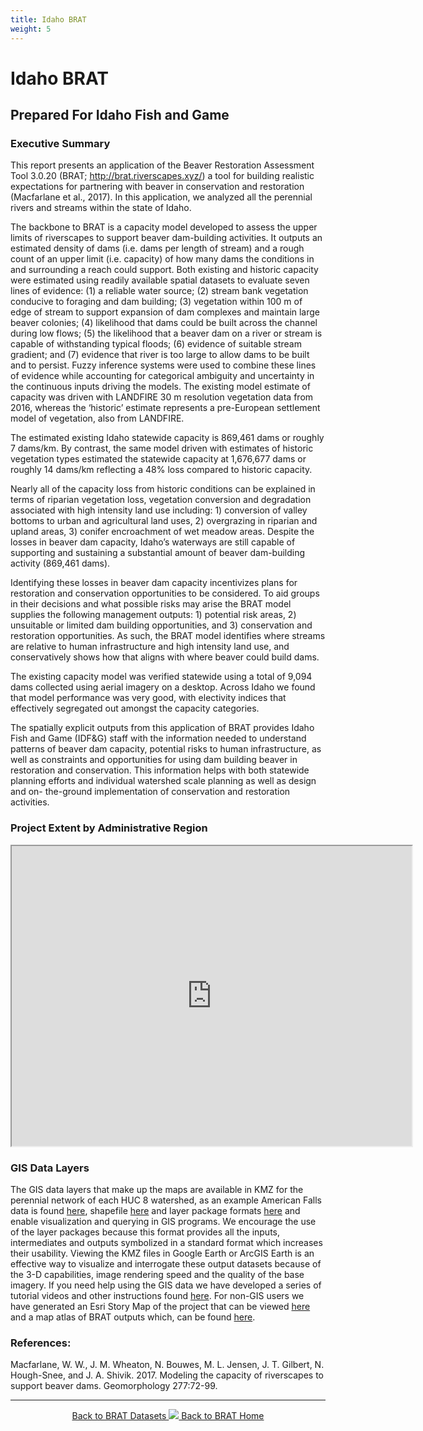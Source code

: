 ```yaml
---
title: Idaho BRAT
weight: 5
---
```

# Idaho BRAT

## Prepared For Idaho Fish and Game

### Executive Summary

This report presents an application of the Beaver Restoration Assessment Tool 3.0.20 (BRAT; http://brat.riverscapes.xyz/) a tool for building realistic expectations for partnering with beaver in conservation and restoration (Macfarlane et al., 2017). In this application, we analyzed all the perennial rivers and streams within the state of Idaho.



The backbone to BRAT is a capacity model developed to assess the upper limits of riverscapes to support beaver dam-building activities. It outputs an estimated density of dams (i.e. dams per length of stream) and a rough count of an upper limit (i.e. capacity) of how many dams the conditions in and surrounding a reach could support. Both existing and historic capacity were estimated using readily available spatial datasets to evaluate seven lines of evidence: (1) a reliable water source; (2) stream bank vegetation conducive to foraging and dam building; (3) vegetation within 100 m of edge of stream to support expansion of dam complexes and maintain large beaver colonies; (4) likelihood that dams could be built across the channel during low flows; (5) the likelihood that a beaver dam on a river or stream is capable of withstanding typical floods; (6) evidence of suitable stream gradient; and (7) evidence that river is too large to allow dams to be built and to persist. Fuzzy inference systems were used to combine these lines of evidence while accounting for categorical ambiguity and uncertainty in the continuous inputs driving the models. The existing model estimate of capacity was driven with LANDFIRE 30 m resolution vegetation data from 2016, whereas the ‘historic’ estimate represents a pre-European settlement model of vegetation, also from LANDFIRE. 



The estimated existing Idaho statewide capacity is 869,461 dams or roughly 7 dams/km. By contrast, the same model driven with estimates of historic vegetation types estimated the statewide capacity at 1,676,677 dams or roughly 14 dams/km reflecting a 48% loss compared to historic capacity.



Nearly all of the capacity loss from historic conditions can be explained in terms of riparian vegetation loss, vegetation conversion and degradation associated with high intensity land use including: 1) conversion of valley bottoms to urban and agricultural land uses, 2) overgrazing in riparian and upland areas, 3) conifer encroachment of wet meadow areas. Despite the losses in beaver dam capacity, Idaho’s waterways are still capable of supporting and sustaining a substantial amount of beaver dam-building activity (869,461 dams).



Identifying these losses in beaver dam capacity incentivizes plans for restoration and conservation opportunities to be considered. To aid groups in their decisions and what possible risks may arise the BRAT model supplies the following management outputs: 1) potential risk areas, 2) unsuitable or limited dam building opportunities, and 3) conservation and restoration opportunities. As such, the BRAT model identifies where streams are relative to human infrastructure and high intensity land use, and conservatively shows how that aligns with where beaver could build dams.



The existing capacity model was verified statewide using a total of 9,094 dams collected using aerial imagery on a desktop. Across Idaho we found that model performance was very good, with electivity indices that effectively segregated out amongst the capacity categories.  



The spatially explicit outputs from this application of BRAT provides Idaho Fish and Game (IDF&G) staff with the information needed to understand patterns of beaver dam capacity, potential risks to human infrastructure, as well as constraints and opportunities for using dam building beaver in restoration and conservation. This information helps with both statewide planning efforts and individual watershed scale planning as well as design and on- the-ground implementation of conservation and restoration activities.

### Project Extent by Administrative Region

<iframe src="https://www.google.com/maps/d/u/1/embed?mid=1xiJNQDCTb09D2GFxEtd3E5YH1MQXfo4g" width="640" height="480"></iframe>

### GIS Data Layers

The GIS data layers that make up the maps are available in KMZ for the perennial network of each HUC 8 watershed, as an example American Falls data is found [here](https://usu.box.com/s/bohvputnwm0uorkh9qleymc1ww0qc5md), shapefile [here](https://usu.box.com/s/i3ztlbdeg6apel2800wf89ocadj78yw1) and layer package formats [here](https://usu.box.com/s/ppfhvo6eusofbajppw9faqa8lblxo8t6) and enable visualization and querying in GIS programs. We encourage the use of the layer packages because this format provides all the inputs, intermediates and outputs symbolized in a standard format which increases their usability. Viewing the KMZ files in Google Earth or ArcGIS Earth is an effective way to visualize and interrogate these output datasets because of the 3-D capabilities, image rendering speed and the quality of the base imagery. If you need help using the GIS data we have developed a series of tutorial videos and other instructions found [here](http://brat.riverscapes.xyz/Documentation/Documentation%20by%20Version/Outputs/WorkingWithBRATv3XOutputs.html). For non-GIS users we have generated an Esri Story Map of the project that can be viewed [here](https://usu.box.com/s/i3ztlbdeg6apel2800wf89ocadj78yw1) and a map atlas of BRAT outputs which, can be found [here](https://usu.box.com/s/gpkfj90ae40b8ahpw0wglpaap8wp1pfq).


### References:

Macfarlane, W. W., J. M. Wheaton, N. Bouwes, M. L. Jensen, J. T. Gilbert, N. Hough-Snee, and J. A. Shivik. 2017. Modeling the capacity of riverscapes to support beaver dams. Geomorphology 277:72-99.

------
<div align="center">
	<a class="hollow button" href="{{ site.baseurl }}/BRATData/"><i class="fa fa-info-circle"></i> Back to BRAT Datasets </a>
	<a class="hollow button" href="{{ site.baseurl }}/"><img src="{{ site.baseurl }}/assets/images/favicons/favicon-16x16.png">  Back to BRAT Home </a>  
</div>

